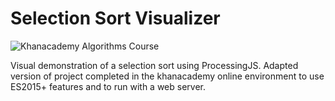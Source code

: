 # Selection Sort Visualizer
![Khanacademy Algorithms Course](https://img.shields.io/badge/Khanacademy-Algorithms%20Course-02b3e4.svg)

Visual demonstration of a selection sort using ProcessingJS.
Adapted version of project completed in the khanacademy online environment to use ES2015+ features and to run with a web server.